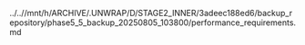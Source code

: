 ../..//mnt/h/ARCHIVE/.UNWRAP/D/STAGE2_INNER/3adeec188ed6/backup_repository/phase5_5_backup_20250805_103800/performance_requirements.md